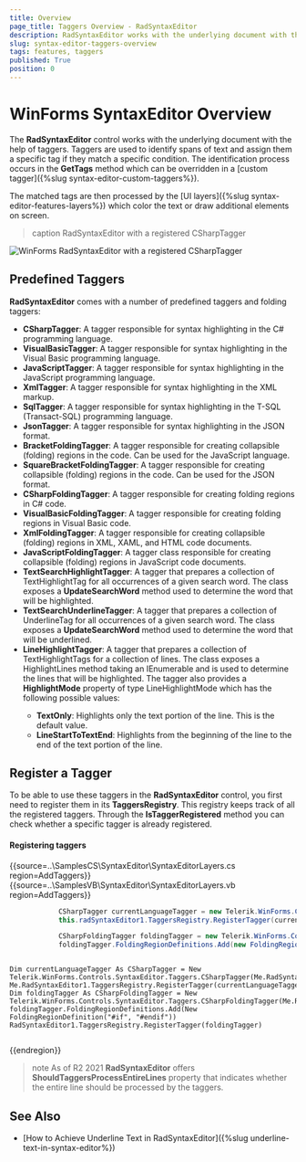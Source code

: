 ```yaml
---
title: Overview
page_title: Taggers Overview - RadSyntaxEditor
description: RadSyntaxEditor works with the underlying document with the help of taggers. 
slug: syntax-editor-taggers-overview
tags: features, taggers
published: True
position: 0
---
```


# WinForms SyntaxEditor Overview

The **RadSyntaxEditor** control works with the underlying document with the help of taggers. Taggers are used to identify spans of text and assign them a specific tag if they match a specific condition. The identification process occurs in the **GetTags** method which can be overridden in a [custom tagger]({%slug syntax-editor-custom-taggers%}).

The matched tags are then processed by the [UI layers]({%slug syntax-editor-features-layers%}) which color the text or draw additional elements on screen.

>caption RadSyntaxEditor with a registered CSharpTagger

![WinForms RadSyntaxEditor with a registered CSharpTagger](images/syntax-editor-taggers-overview001.png)

## Predefined Taggers

**RadSyntaxEditor** comes with a number of predefined taggers and folding taggers:

* **CSharpTagger**: A tagger responsible for syntax highlighting in the C# programming language.
* **VisualBasicTagger**: A tagger responsible for syntax highlighting in the Visual Basic programming language.
* **JavaScriptTagger**: A tagger responsible for syntax highlighting in the JavaScript programming language.
* **XmlTagger**: A tagger responsible for syntax highlighting in the XML markup.
* **SqlTagger**: A tagger responsible for syntax highlighting in the T-SQL (Transact-SQL) programming language.
* **JsonTagger**: A tagger responsible for syntax highlighting in the JSON format.
* **BracketFoldingTagger**: A tagger responsible for creating collapsible (folding) regions in the code. Can be used for the JavaScript language.
* **SquareBracketFoldingTagger**: A tagger responsible for creating collapsible (folding) regions in the code. Can be used for the JSON format.
* **CSharpFoldingTagger**: A tagger responsible for creating folding regions in C# code.
* **VisualBasicFoldingTagger**: A tagger responsible for creating folding regions in Visual Basic code.
* **XmlFoldingTagger**: A tagger responsible for creating collapsible (folding) regions in XML, XAML, and HTML code documents.
* **JavaScriptFoldingTagger**: A tagger class responsible for creating collapsible (folding) regions in JavaScript code documents.
* **TextSearchHighlightTagger**: A tagger that prepares a collection of TextHighlightTag for all occurrences of a given search word. The class exposes a **UpdateSearchWord** method used to determine the word that will be highlighted.
* **TextSearchUnderlineTagger**: A tagger that prepares a collection of UnderlineTag for all occurrences of a given search word. The class exposes a **UpdateSearchWord** method used to determine the word that will be underlined.
* **LineHighlightTagger**: A tagger that prepares a collection of TextHighlightTags for a collection of lines. The class exposes a HighlightLines method taking an IEnumerable<int> and is used to determine the lines that will be highlighted. The tagger also provides a **HighlightMode** property of type LineHighlightMode which has the following possible values:
    * **TextOnly**: Highlights only the text portion of the line. This is the default value.
    * **LineStartToTextEnd**: Highlights from the beginning of the line to the end of the text portion of the line.


## Register a Tagger

To be able to use these taggers in the **RadSyntaxEditor** control, you first need to register them in its **TaggersRegistry**. This registry keeps track of all the registered taggers. Through the **IsTaggerRegistered** method you can check whether a specific tagger is already registered.

#### Registering taggers

{{source=..\SamplesCS\SyntaxEditor\SyntaxEditorLayers.cs region=AddTaggers}}
{{source=..\SamplesVB\SyntaxEditor\SyntaxEditorLayers.vb region=AddTaggers}}

````C#
            CSharpTagger currentLanguageTagger = new Telerik.WinForms.Controls.SyntaxEditor.Tagging.Taggers.CSharpTagger(this.radSyntaxEditor1.SyntaxEditorElement);
            this.radSyntaxEditor1.TaggersRegistry.RegisterTagger(currentLanguageTagger);

            CSharpFoldingTagger foldingTagger = new Telerik.WinForms.Controls.SyntaxEditor.Taggers.CSharpFoldingTagger(this.radSyntaxEditor1.SyntaxEditorElement);
            foldingTagger.FoldingRegionDefinitions.Add(new FoldingRegionDefinition("#if", "#endif"));

````
````VB.NET

Dim currentLanguageTagger As CSharpTagger = New Telerik.WinForms.Controls.SyntaxEditor.Taggers.CSharpTagger(Me.RadSyntaxEditor1.SyntaxEditorElement)
Me.RadSyntaxEditor1.TaggersRegistry.RegisterTagger(currentLanguageTagger)
Dim foldingTagger As CSharpFoldingTagger = New Telerik.WinForms.Controls.SyntaxEditor.Taggers.CSharpFoldingTagger(Me.RadSyntaxEditor1.SyntaxEditorElement)
foldingTagger.FoldingRegionDefinitions.Add(New FoldingRegionDefinition("#if", "#endif"))
RadSyntaxEditor1.TaggersRegistry.RegisterTagger(foldingTagger)


````

{{endregion}} 

>note As of R2 2021 **RadSyntaxEditor** offers **ShouldTaggersProcessEntireLines** property that indicates whether the entire line should be processed by the taggers.

## See Also

* [How to Achieve Underline Text in RadSyntaxEditor]({%slug underline-text-in-syntax-editor%})





 

